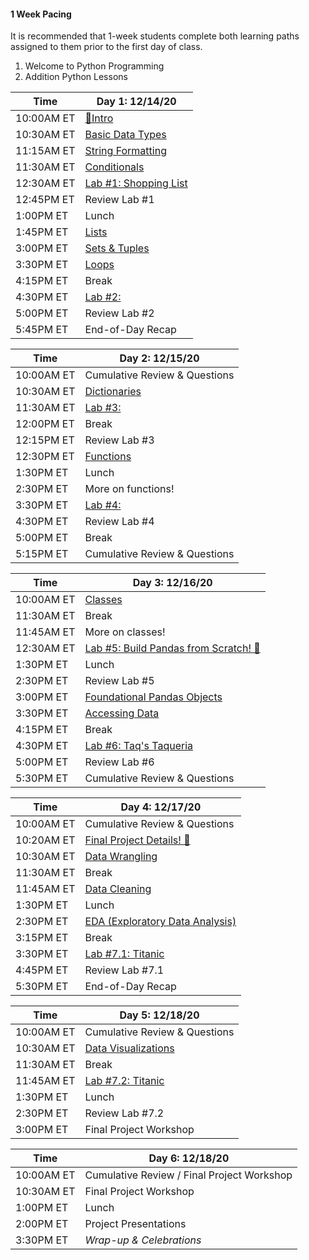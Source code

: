 #### 1 Week Pacing
It is recommended that 1-week students complete both learning paths assigned to them prior to the first day of class. 
1) Welcome to Python Programming
2) Addition Python Lessons

| Time       | Day 1: 12/14/20                |
| ---------- | -----------------------------  |
| 10:00AM ET | [🎉Intro](#in/intro/welcome)   |
| 10:30AM ET | [Basic Data Types](#out/topics/basic_data_types) |
| 11:15AM ET | [String Formatting]()      |
| 11:30AM ET | [Conditionals](#out/topics/conditionals) |
| 12:30AM ET | [Lab #1: Shopping List]()  |
| 12:45PM ET | Review Lab #1              |
| 1:00PM ET  | Lunch                      |
| 1:45PM ET  | [Lists](#out/topics/lists) |
| 3:00PM ET  | [Sets & Tuples](#out/topics/tuples_sets) |
| 3:30PM ET  | [Loops](#out/topics/loops) |
| 4:15PM ET  | Break                      |
| 4:30PM ET  | [Lab #2: ]()               |
| 5:00PM ET  | Review Lab #2              |
| 5:45PM ET  | End-of-Day Recap           |


| Time       | Day 2: 12/15/20                     |
| ---------- | ----------------------------------- |
| 10:00AM ET | Cumulative Review & Questions       |
| 10:30AM ET | [Dictionaries](#out/topics/dicts)   |
| 11:30AM ET | [Lab #3: ]()  |
| 12:00PM ET | Break                               |
| 12:15PM ET | Review Lab #3                       |
| 12:30PM ET | [Functions](#out/topics/functions)  |
| 1:30PM ET  | Lunch                               |
| 2:30PM ET  | More on functions!                  |
| 3:30PM ET  | [Lab #4: ]()                        |
| 4:30PM ET  | Review Lab #4                       |
| 5:00PM ET  | Break                               |
| 5:15PM ET  | Cumulative Review & Questions       |


| Time       | Day 3: 12/16/20                     |
| ---------- | ----------------------------------- |
| 10:00AM ET | [Classes](#out/topics/classes)      |
| 11:30AM ET | Break                               |
| 11:45AM ET | More on classes!                    |
| 12:30AM ET | [Lab #5: Build Pandas from Scratch! 🎉 ]() |
| 1:30PM ET  | Lunch                               |
| 2:30PM ET  | Review Lab #5                       |
| 3:00PM ET  | [Foundational Pandas Objects](#out/topics/foundations_pandas_condensed) |
| 3:30PM ET  | [Accessing Data](#out/topics/accessing_data) |
| 4:15PM ET  | Break                               |
| 4:30PM ET  | [Lab #6: Taq's Taqueria]()          |
| 5:00PM ET  | Review Lab #6                       |
| 5:30PM ET  | Cumulative Review & Questions       |


| Time       | Day 4: 12/17/20                     |
| ---------- | ----------------------------------- |
| 10:00AM ET | Cumulative Review & Questions       |
| 10:20AM ET | [Final Project Details! 🎉](#in/intro/finalproject) |
| 10:30AM ET | [Data Wrangling](#out/topics/wrangling1) |
| 11:30AM ET | Break                               |
| 11:45AM ET | [Data Cleaning](#out/topics/data_cleaning) |
| 1:30PM ET  | Lunch                               |
| 2:30PM ET  | [EDA (Exploratory Data Analysis)](#out/topics/eda1) |
| 3:15PM ET  | Break                               |
| 3:30PM ET  | [Lab #7.1: Titanic]()  |
| 4:45PM ET  | Review Lab #7.1                     |
| 5:30PM ET  | End-of-Day Recap                    |


| Time       | Day 5: 12/18/20                     |
| ---------- | ----------------------------------- |
| 10:00AM ET | Cumulative Review & Questions       |
| 10:30AM ET | [Data Visualizations](#out/topics/data_viz) |
| 11:30AM ET | Break                               |
| 11:45AM ET | [Lab #7.2: Titanic]()  |
| 1:30PM ET  | Lunch                               |
| 2:30PM ET  | Review Lab #7.2                     |
| 3:00PM ET  | Final Project Workshop              |


| Time       | Day 6: 12/18/20                     |
| ---------- | ----------------------------------- |
| 10:00AM ET | Cumulative Review / Final Project Workshop |
| 10:30AM ET | Final Project Workshop              |
| 1:00PM ET  | Lunch                               |
| 2:00PM ET  | Project Presentations               |
| 3:30PM ET  | *Wrap-up & Celebrations*            |
